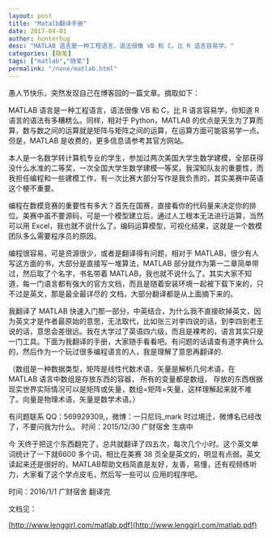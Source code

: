 ```yaml
---
layout: post
title: "Matalb翻译手册"
date: 2017-04-01
author: hunterhug
desc: "MATLAB 语言是一种工程语言，语法很像 VB 和 C，比 R 语言容易学。"
categories: [随笔]
tags: ["matlab","随笔"]
permalink: "/none/matlab.html"
--- 
```


愚人节快乐，突然发现自己在博客园的一篇文章。摘取如下：

MATLAB 语言是一种工程语言，语法很像 VB 和 C，比 R 语言容易学，你知道 R 语言的语法有多糟糕么。同样，相对于 Python，MATLAB 的优点是天生为了算而算，数与数之间的运算就是矩阵与矩阵之间的运算，在运算方面可能容易学一点。但是，MATLAB 是收费的，更多信息请参考其官方网站。 

本人是一名数学转计算机专业的学生，参加过两次美国大学生数学建模，全部获得没什么水准的二等奖，一次全国大学生数学建模一等奖。我深知队友的重要性，而我担任编程和一些建模工作，有一次比赛大部分写作是我负责的，其实美赛中英语这个梗不重要。

编程在数模竞赛的重要性有多大？首先在国赛，直接看你的代码量来决定你的排位。美赛中虽不要源码，可是一个模型建立后，通过人工根本无法进行运算，当然可以用 Excel，我也就不说什么了。编码运算模型，可视化结果，这就是一个数模团队多么需要程序员的原因。


编程很容易，可是资源很少，或者是翻译得有问题，相对于 MATLAB，很少有人写这方面的书，大部分是直接写一堆算法，MATLAB 部分就作为第一二章简单带过，然后取了个名字，书名带着 MATLAB，我也就不说什么了。其实大家不知道，每一门语言都有强大的官方文档，而且是随着安装环境一起被下载下来的，只不过是英文，那是最全最详尽的 文档，大部分翻译都是从上面摘下来的。
 

我翻译了 MATLAB 快速入门那一部分，中英结合，为什么我不直接砍掉英文，因为英文才是作者最原始的意思，无法取代，比如张三对李四说的话，到李四到老王说的话，意思会差很远。我在大学过了英语四六级，而且是裸考的，语言其实只是一门工具。下面为我翻译的手册，大家随手看看吧。有问题的话请查有道字典什么的，然后作为一个玩过很多编程语言的人，我是理解了意思再翻译的. 

（数组是一种数据类型，矩阵是线性代数术语，矢量是解析几何术语，在 MATLAB 语言中数组是存放东西的容器， 所有的变量都是数组， 存放的东西根据现实世界实际情况可以是矩阵或矢量，数组=矩阵=矢量，这样理解起来就不难了。向量是物理术语，矢量是数学术语。）


有问题联系 QQ：569929309,，微博：一只尼玛_mark
时过境迁，微博名已经改了，不要问我为什么。
时间：2015/12/30
广财宿舍 生病中


今 天终于把这个东西翻完了，总共就翻译了四五次，每次几个小时。这个英文单词统计了一下就6600 多个词，相比在美赛 38 页全是英文的，明显有点弱。英文读起来还是很好的，MATLAB帮助文档简直是友好，友善，易懂，还有视频练听力，大家看了这个学点皮毛，然后写一些可以 应用的程序吧。
 

时间：2016/1/1
广财宿舍 翻译完
 

文档见：

[http://www.lenggirl.com/matlab.pdf](http://www.lenggirl.com/matlab.pdf) 
